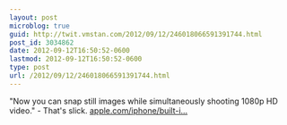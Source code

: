 ```yaml
---
layout: post
microblog: true
guid: http://twit.vmstan.com/2012/09/12/246018066591391744.html
post_id: 3034862
date: 2012-09-12T16:50:52-0600
lastmod: 2012-09-12T16:50:52-0600
type: post
url: /2012/09/12/246018066591391744.html
---
```

"Now you can snap still images while simultaneously shooting 1080p HD video." - That's slick. <a href="http://www.apple.com/iphone/built-in-apps/">apple.com/iphone/built-i…</a>
